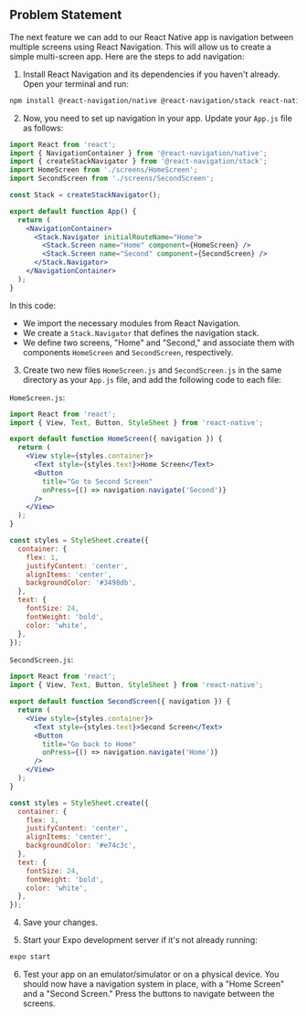 ## Problem Statement
The next feature we can add to our React Native app is navigation between multiple screens using React Navigation. This will allow us to create a simple multi-screen app. Here are the steps to add navigation:

1. Install React Navigation and its dependencies if you haven't already. Open your terminal and run:

```bash
npm install @react-navigation/native @react-navigation/stack react-native-reanimated react-native-gesture-handler react-native-screens react-native-safe-area-context @react-native-community/viewpager
```

2. Now, you need to set up navigation in your app. Update your `App.js` file as follows:

```jsx
import React from 'react';
import { NavigationContainer } from '@react-navigation/native';
import { createStackNavigator } from '@react-navigation/stack';
import HomeScreen from './screens/HomeScreen';
import SecondScreen from './screens/SecondScreen';

const Stack = createStackNavigator();

export default function App() {
  return (
    <NavigationContainer>
      <Stack.Navigator initialRouteName="Home">
        <Stack.Screen name="Home" component={HomeScreen} />
        <Stack.Screen name="Second" component={SecondScreen} />
      </Stack.Navigator>
    </NavigationContainer>
  );
}
```

In this code:

- We import the necessary modules from React Navigation.
- We create a `Stack.Navigator` that defines the navigation stack.
- We define two screens, "Home" and "Second," and associate them with components `HomeScreen` and `SecondScreen`, respectively.

3. Create two new files `HomeScreen.js` and `SecondScreen.js` in the same directory as your `App.js` file, and add the following code to each file:

`HomeScreen.js`:

```jsx
import React from 'react';
import { View, Text, Button, StyleSheet } from 'react-native';

export default function HomeScreen({ navigation }) {
  return (
    <View style={styles.container}>
      <Text style={styles.text}>Home Screen</Text>
      <Button
        title="Go to Second Screen"
        onPress={() => navigation.navigate('Second')}
      />
    </View>
  );
}

const styles = StyleSheet.create({
  container: {
    flex: 1,
    justifyContent: 'center',
    alignItems: 'center',
    backgroundColor: '#3498db',
  },
  text: {
    fontSize: 24,
    fontWeight: 'bold',
    color: 'white',
  },
});
```

`SecondScreen.js`:

```jsx
import React from 'react';
import { View, Text, Button, StyleSheet } from 'react-native';

export default function SecondScreen({ navigation }) {
  return (
    <View style={styles.container}>
      <Text style={styles.text}>Second Screen</Text>
      <Button
        title="Go back to Home"
        onPress={() => navigation.navigate('Home')}
      />
    </View>
  );
}

const styles = StyleSheet.create({
  container: {
    flex: 1,
    justifyContent: 'center',
    alignItems: 'center',
    backgroundColor: '#e74c3c',
  },
  text: {
    fontSize: 24,
    fontWeight: 'bold',
    color: 'white',
  },
});
```

4. Save your changes.

5. Start your Expo development server if it's not already running:

```bash
expo start
```

6. Test your app on an emulator/simulator or on a physical device. You should now have a navigation system in place, with a "Home Screen" and a "Second Screen." Press the buttons to navigate between the screens.
